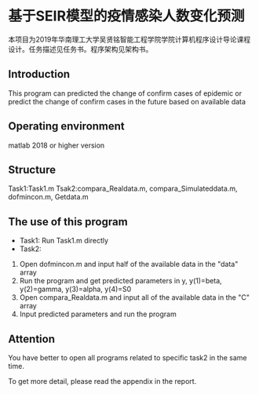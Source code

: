 # 基于SEIR模型的疫情感染人数变化预测

本项目为2019年华南理工大学吴贤铭智能工程学院学院计算机程序设计导论课程设计。任务描述见任务书。程序架构见架构书。

## Introduction

This program can predicted the change of confirm cases of epidemic 
or predict the change of confirm cases in the future based on available data

## Operating environment

matlab 2018 or higher version

## Structure

Task1:Task1.m
Tsak2:compara_Realdata.m, compara_Simulateddata.m, dofmincon.m, Getdata.m

## The use of this program

- Task1: Run Task1.m directly
- Task2: 

1. Open dofmincon.m and input half of the available data in the "data" array
2. Run the program and get predicted parameters in y, y(1)=beta, y(2)=gamma, y(3)=alpha, y(4)=S0
3. Open compara_Realdata.m and input all of the available data in the "C" array
4. Input predicted parameters and run the program

## Attention

You have better to open all programs related to specific task2 in the same time.

To get more detail, please read the appendix in the report.


